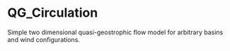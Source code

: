 # QG_Circulation
Simple two dimensional quasi-geostrophic flow model for arbitrary basins and wind configurations.
